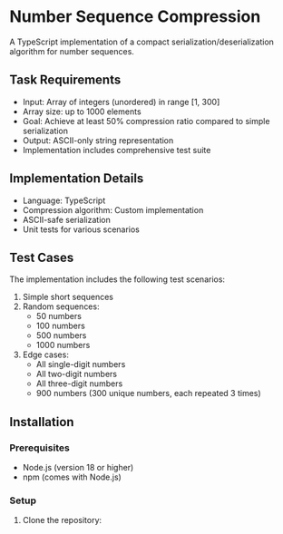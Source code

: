 # Number Sequence Compression

A TypeScript implementation of a compact serialization/deserialization algorithm for number sequences.

## Task Requirements

- Input: Array of integers (unordered) in range [1, 300]
- Array size: up to 1000 elements
- Goal: Achieve at least 50% compression ratio compared to simple serialization
- Output: ASCII-only string representation
- Implementation includes comprehensive test suite

## Implementation Details

- Language: TypeScript
- Compression algorithm: Custom implementation
- ASCII-safe serialization
- Unit tests for various scenarios

## Test Cases

The implementation includes the following test scenarios:

1. Simple short sequences
2. Random sequences:
    - 50 numbers
    - 100 numbers
    - 500 numbers
    - 1000 numbers
3. Edge cases:
    - All single-digit numbers
    - All two-digit numbers
    - All three-digit numbers
    - 900 numbers (300 unique numbers, each repeated 3 times)

## Installation

### Prerequisites

- Node.js (version 18 or higher)
- npm (comes with Node.js)

### Setup

1. Clone the repository:
